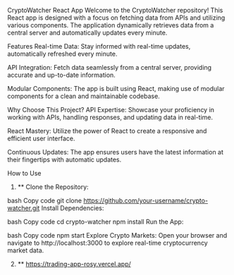 CryptoWatcher React App
Welcome to the CryptoWatcher repository! This React app is designed with a focus on fetching data from APIs and utilizing various components. The application dynamically retrieves data from a central server and automatically updates every minute.

Features
Real-time Data: Stay informed with real-time updates, automatically refreshed every minute.

API Integration: Fetch data seamlessly from a central server, providing accurate and up-to-date information.

Modular Components: The app is built using React, making use of modular components for a clean and maintainable codebase.

Why Choose This Project?
API Expertise: Showcase your proficiency in working with APIs, handling responses, and updating data in real-time.

React Mastery: Utilize the power of React to create a responsive and efficient user interface.

Continuous Updates: The app ensures users have the latest information at their fingertips with automatic updates.

How to Use
1. ** Clone the Repository:

bash
Copy code
git clone https://github.com/your-username/crypto-watcher.git
Install Dependencies:

bash
Copy code
cd crypto-watcher
npm install
Run the App:

bash
Copy code
npm start
Explore Crypto Markets:
Open your browser and navigate to http://localhost:3000 to explore real-time cryptocurrency market data.

2. **   https://trading-app-rosy.vercel.app/


